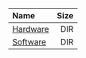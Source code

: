 |Name|Size|
|:---|---:|
|[Hardware](Hardware/index.html)|DIR|
|[Software](Software/index.html)|DIR|
